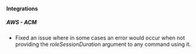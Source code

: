 
#### Integrations

##### AWS - ACM

- Fixed an issue where in some cases an error would occur when not providing the *roleSessionDuration* argument to any command using it.
